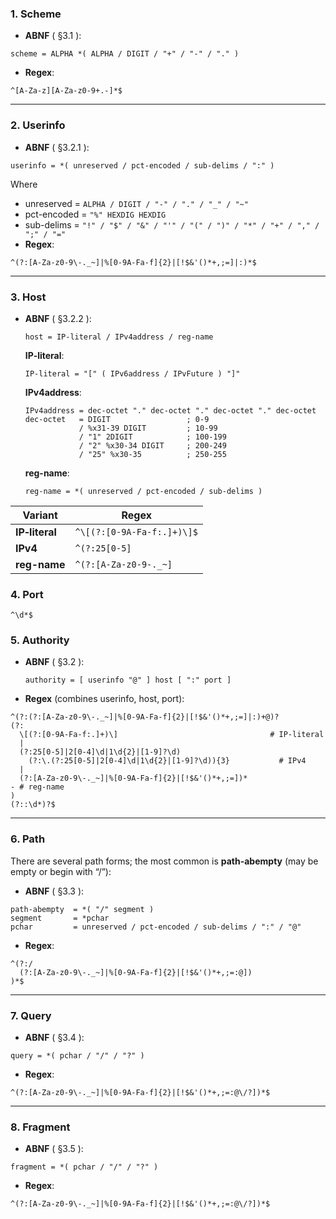 ### 1. Scheme
- **ABNF** ( §3.1 ):
```
scheme = ALPHA *( ALPHA / DIGIT / "+" / "-" / "." )
```
- **Regex**:
```regex
^[A-Za-z][A-Za-z0-9+.-]*$
```
---

### 2. Userinfo

- **ABNF** ( §3.2.1 ):
```
userinfo = *( unreserved / pct-encoded / sub-delims / ":" )
```
Where

- unreserved = `ALPHA / DIGIT / "-" / "." / "_" / "~"`
- pct-encoded = `"%" HEXDIG HEXDIG`
- sub-delims = `"!" / "$" / "&" / "'" / "(" / ")" / "*" / "+" / "," / ";" / "="`  
- **Regex**:
```regex
^(?:[A-Za-z0-9\-._~]|%[0-9A-Fa-f]{2}|[!$&'()*+,;=]|:)*$
```


---

### 3. Host

- **ABNF** ( §3.2.2 ):
    ```
    host = IP-literal / IPv4address / reg-name
    ```
    **IP‑literal**:
    ```
    IP-literal = "[" ( IPv6address / IPvFuture ) "]"
    ```
    **IPv4address**:
    ```
    IPv4address = dec-octet "." dec-octet "." dec-octet "." dec-octet
    dec-octet   = DIGIT                 ; 0-9
                / %x31-39 DIGIT         ; 10-99
                / "1" 2DIGIT            ; 100-199
                / "2" %x30-34 DIGIT     ; 200-249
                / "25" %x30-35          ; 250-255
    ```
    **reg-name**:
    ```
    reg-name = *( unreserved / pct-encoded / sub-delims )
    ```

| Variant        | Regex                      |
| -------------- | -------------------------- |
| **IP‑literal** | `^\[(?:[0-9A-Fa-f:.]+)\]$` |
| **IPv4**       | `^(?:25[0-5]`              |
| **reg-name**   | `^(?:[A-Za-z0-9-._~]`      |
### 4. Port
```regex
^\d*$
```
### 5. Authority

- **ABNF** ( §3.2 ):
    
    ```
    authority = [ userinfo "@" ] host [ ":" port ]
    ```

- **Regex** (combines userinfo, host, port):
```regex
^(?:(?:[A-Za-z0-9\-._~]|%[0-9A-Fa-f]{2}|[!$&'()*+,;=]|:)+@)?
(?:
  \[(?:[0-9A-Fa-f:.]+)\]                                  # IP-literal
  |
  (?:25[0-5]|2[0-4]\d|1\d{2}|[1-9]?\d)
    (?:\.(?:25[0-5]|2[0-4]\d|1\d{2}|[1-9]?\d)){3}           # IPv4
  |
  (?:[A-Za-z0-9\-._~]|%[0-9A-Fa-f]{2}|[!$&'()*+,;=])*      
- # reg-name
)
(?::\d*)?$
```
---
### 6. Path

There are several path forms; the most common is **path-abempty** (may be empty or begin with “/”):

- **ABNF** ( §3.3 ):
```
path-abempty  = *( "/" segment )
segment       = *pchar
pchar         = unreserved / pct-encoded / sub-delims / ":" / "@"
```
- **Regex**:
```regex
^(?:/
  (?:[A-Za-z0-9\-._~]|%[0-9A-Fa-f]{2}|[!$&'()*+,;=:@])
)*$
```
---
### 7. Query

- **ABNF** ( §3.4 ):
```
query = *( pchar / "/" / "?" )
```
- **Regex**:
```regex
^(?:[A-Za-z0-9\-._~]|%[0-9A-Fa-f]{2}|[!$&'()*+,;=:@\/?])*$
```
---

### 8. Fragment

- **ABNF** ( §3.5 ):
```
fragment = *( pchar / "/" / "?" )
```
- **Regex**:
```regex
^(?:[A-Za-z0-9\-._~]|%[0-9A-Fa-f]{2}|[!$&'()*+,;=:@\/?])*$
```